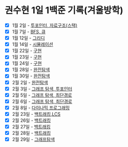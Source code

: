 # 권수현 1일 1백준 기록(겨울방학)

- [x]   1월 2일 - [투포인터, 자료구조(스택)](./0102/)
- [x]   1월 7일 - [BFS, 큐](./0107/)
- [x]   1월 12일 - [그리디](./0112/)
- [x]   1월 14일 - [시뮬레이션](./0114/)
- [x]   1월 22일 - [구현](./0122/)
- [x]   1월 23일 - [구현](./0123/)
- [x]   1월 24일 - [구현](./0124/)
- [x]   1월 28일 - [완전탐색](./0128/)
- [x]   1월 30일 - [완전탐색](./0130/)
- [x]   2월 2일 - [완전탐색](./0202/)
- [x]   2월 3일 - [그래프 탐색, 투포인터](./0203/)
- [x]   2월 5일 - [그래프 탐색, 최단경로](./0205/)
- [x]   2월 6일 - [그래프 탐색, 최단경로](./0206/)
- [x]   2월 8일 - [다이나믹 프로그래밍](./0208/)
- [X]   2월 23일 - [백트래킹,LCS](./0223/)
- [X]   2월 26일 - [백트래킹](./0226/)
- [X]   2월 27일 - [백트래킹](./0227/)
- [X]   2월 28일 - [백트래킹](./0228/)
- [X]   2월 29일 - [그래프탐색](./0229/)